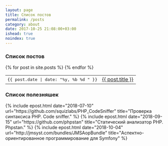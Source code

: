 ```yaml
---
layout: page
title: Список постов
permalink: /posts
category: about
date: 2017-10-25 21:08:00+03:00
ishead: true
noindex: true
---
```


### Список постов
<table style="border-collapse: collapse; border: none;">
{% for post in site.posts %}
  <tr>
    <td style="font-family: monospace;">{{ post.date | date: "%y, %b %d " }}</td>
    <td><a style="border: none !important;" href="{{ post.url | absolute_url }}">{{ post.title }}</a></td>
  </tr>
{% endfor %}
</table>

### Список полезняшек
<table style="border-collapse: collapse; border: none;">
{% include epost.html date="2018-07-10" url="https://github.com/squizlabs/PHP_CodeSniffer" title="Проверка синтаксиса PHP. Code sniffer." %}
{% include epost.html date="2018-09-15" url="https://github.com/phpstan" title="Статический анализатор PHP. Phpstan." %}
{% include epost.html date="2018-10-04" url="http://jmsyst.com/bundles/JMSAopBundle" title="Аспектно-ориентированное программирование для Symfony" %}
</table>
